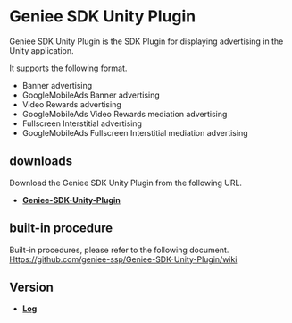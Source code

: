 # Geniee SDK Unity Plugin

Geniee SDK Unity Plugin is the SDK Plugin for displaying advertising in the Unity application.

It supports the following format.
- Banner advertising
- GoogleMobileAds Banner advertising
- Video Rewards advertising
- GoogleMobileAds Video Rewards mediation advertising
- Fullscreen Interstitial advertising
- GoogleMobileAds Fullscreen Interstitial mediation advertising

## downloads

Download the Geniee SDK Unity Plugin from the following URL.

- **[Geniee-SDK-Unity-Plugin](https://github.com/geniee-ssp/Geniee-SDK-Unity-Plugin/releases)**

## built-in procedure

Built-in procedures, please refer to the following document.
<Https://github.com/geniee-ssp/Geniee-SDK-Unity-Plugin/wiki>

## Version

- **[Log](https://github.com/geniee-ssp/Geniee-SDK-Unity-Plugin/releases)**
